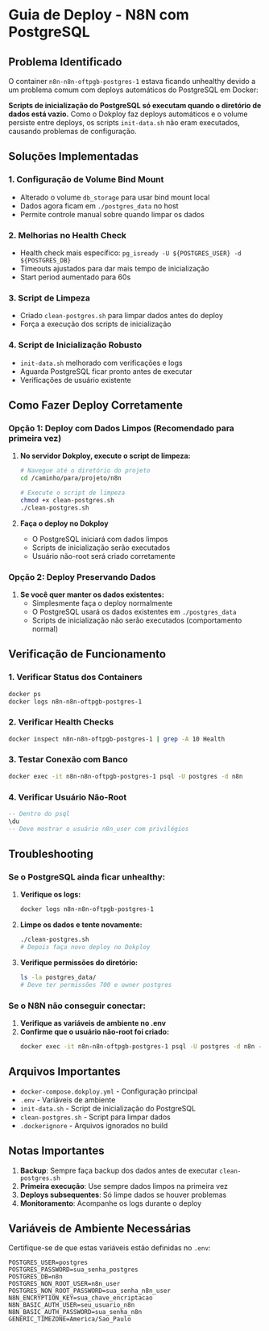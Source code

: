 # Guia de Deploy - N8N com PostgreSQL

## Problema Identificado

O container `n8n-n8n-oftpgb-postgres-1` estava ficando unhealthy devido a um problema comum com deploys automáticos do PostgreSQL em Docker:

**Scripts de inicialização do PostgreSQL só executam quando o diretório de dados está vazio.** Como o Dokploy faz deploys automáticos e o volume persiste entre deploys, os scripts `init-data.sh` não eram executados, causando problemas de configuração.

## Soluções Implementadas

### 1. Configuração de Volume Bind Mount
- Alterado o volume `db_storage` para usar bind mount local
- Dados agora ficam em `./postgres_data` no host
- Permite controle manual sobre quando limpar os dados

### 2. Melhorias no Health Check
- Health check mais específico: `pg_isready -U ${POSTGRES_USER} -d ${POSTGRES_DB}`
- Timeouts ajustados para dar mais tempo de inicialização
- Start period aumentado para 60s

### 3. Script de Limpeza
- Criado `clean-postgres.sh` para limpar dados antes do deploy
- Força a execução dos scripts de inicialização

### 4. Script de Inicialização Robusto
- `init-data.sh` melhorado com verificações e logs
- Aguarda PostgreSQL ficar pronto antes de executar
- Verificações de usuário existente

## Como Fazer Deploy Corretamente

### Opção 1: Deploy com Dados Limpos (Recomendado para primeira vez)

1. **No servidor Dokploy, execute o script de limpeza:**
   ```bash
   # Navegue até o diretório do projeto
   cd /caminho/para/projeto/n8n
   
   # Execute o script de limpeza
   chmod +x clean-postgres.sh
   ./clean-postgres.sh
   ```

2. **Faça o deploy no Dokploy**
   - O PostgreSQL iniciará com dados limpos
   - Scripts de inicialização serão executados
   - Usuário não-root será criado corretamente

### Opção 2: Deploy Preservando Dados

1. **Se você quer manter os dados existentes:**
   - Simplesmente faça o deploy normalmente
   - O PostgreSQL usará os dados existentes em `./postgres_data`
   - Scripts de inicialização não serão executados (comportamento normal)

## Verificação de Funcionamento

### 1. Verificar Status dos Containers
```bash
docker ps
docker logs n8n-n8n-oftpgb-postgres-1
```

### 2. Verificar Health Checks
```bash
docker inspect n8n-n8n-oftpgb-postgres-1 | grep -A 10 Health
```

### 3. Testar Conexão com Banco
```bash
docker exec -it n8n-n8n-oftpgb-postgres-1 psql -U postgres -d n8n
```

### 4. Verificar Usuário Não-Root
```sql
-- Dentro do psql
\du
-- Deve mostrar o usuário n8n_user com privilégios
```

## Troubleshooting

### Se o PostgreSQL ainda ficar unhealthy:

1. **Verifique os logs:**
   ```bash
   docker logs n8n-n8n-oftpgb-postgres-1
   ```

2. **Limpe os dados e tente novamente:**
   ```bash
   ./clean-postgres.sh
   # Depois faça novo deploy no Dokploy
   ```

3. **Verifique permissões do diretório:**
   ```bash
   ls -la postgres_data/
   # Deve ter permissões 700 e owner postgres
   ```

### Se o N8N não conseguir conectar:

1. **Verifique as variáveis de ambiente no .env**
2. **Confirme que o usuário não-root foi criado:**
   ```bash
   docker exec -it n8n-n8n-oftpgb-postgres-1 psql -U postgres -d n8n -c "\du"
   ```

## Arquivos Importantes

- `docker-compose.dokploy.yml` - Configuração principal
- `.env` - Variáveis de ambiente
- `init-data.sh` - Script de inicialização do PostgreSQL
- `clean-postgres.sh` - Script para limpar dados
- `.dockerignore` - Arquivos ignorados no build

## Notas Importantes

1. **Backup**: Sempre faça backup dos dados antes de executar `clean-postgres.sh`
2. **Primeira execução**: Use sempre dados limpos na primeira vez
3. **Deploys subsequentes**: Só limpe dados se houver problemas
4. **Monitoramento**: Acompanhe os logs durante o deploy

## Variáveis de Ambiente Necessárias

Certifique-se de que estas variáveis estão definidas no `.env`:

```env
POSTGRES_USER=postgres
POSTGRES_PASSWORD=sua_senha_postgres
POSTGRES_DB=n8n
POSTGRES_NON_ROOT_USER=n8n_user
POSTGRES_NON_ROOT_PASSWORD=sua_senha_n8n_user
N8N_ENCRYPTION_KEY=sua_chave_encriptacao
N8N_BASIC_AUTH_USER=seu_usuario_n8n
N8N_BASIC_AUTH_PASSWORD=sua_senha_n8n
GENERIC_TIMEZONE=America/Sao_Paulo
```